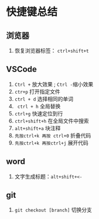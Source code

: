 # 快捷键总结

## 浏览器

1. 恢复浏览器标签：	`ctrl+shift+t`

## VSCode

1. `Ctrl +` 放大效果 ; `Ctrl -`缩小效果
1. `ctr+p` 打开指定文件
1. `ctrl + d` 选择相同的单词
1. ` ctrl + h` 全局替换
1. `ctrl+g` 快速定位到行
1. `ctrl+shift+h` 在全局文件中搜索
1. `alt+shift+a` 块注释
1. `先按ctrl+k 再按 ctrl+0` 折叠代码
1. `先按ctrl+k 再按ctrl+j` 展开代码

## word

1. 文字生成标题：`alt+shift+<-`

## git

1. `git checkout [branch]` 切换分支

